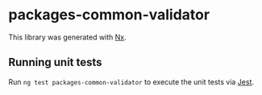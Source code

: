 # packages-common-validator

This library was generated with [Nx](https://nx.dev).

## Running unit tests

Run `ng test packages-common-validator` to execute the unit tests via [Jest](https://jestjs.io).
